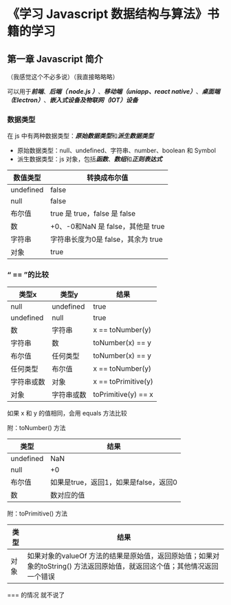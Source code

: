 
# 《学习 Javascript 数据结构与算法》书籍的学习

## 第一章 Javascript 简介

（我感觉这个不必多说）（我直接略略略）

可以用于***前端***、***后端（ node.js ）***、***移动端（uniapp、react native）***、***桌面端（Electron）***、***嵌入式设备及物联网（IOT）设备***

### 数据类型

在 js 中有两种数据类型：***原始数据类型***和***派生数据类型***
- 原始数据类型：null、undefined、字符串、number、boolean 和 Symbol
- 派生数据类型：js 对象，包括***函数***、***数组***和***正则表达式***


|数值类型|转换成布尔值|
|---|---|
|undefined|false|
|null|false|
|布尔值|true 是 true，false 是 false|
|数|+0、-0和NaN 是 false，其他是 true|
|字符串|字符串长度为0是 false，其余为 true|
|对象|true|

### “ == ”的比较

|类型x|类型y|结果|
|-|-|-|
|null|undefined|true|
|undefined|null|true|
|数|字符串|x == toNumber(y)|
|字符串|数|toNumber(x) == y|
|布尔值|任何类型|toNumber(x) == y|
|任何类型|布尔值|x == toNumber(y)|
|字符串或数|对象|x == toPrimitive(y)|
|对象|字符串或数|toPrimitive(y) == x|


如果 x 和 y 的值相同，会用 equals 方法比较

附：toNumber() 方法

|类型|结果|
|-|-|
|undefined|NaN|
|null|+0|
|布尔值|如果是true，返回1，如果是false，返回0|
|数|数对应的值|

附：toPrimitive() 方法

|类型|结果|
|-|-|
|对象|如果对象的valueOf 方法的结果是原始值，返回原始值；如果对象的toString() 方法返回原始值，就返回这个值；其他情况返回一个错误|

=== 的情况 就不说了

